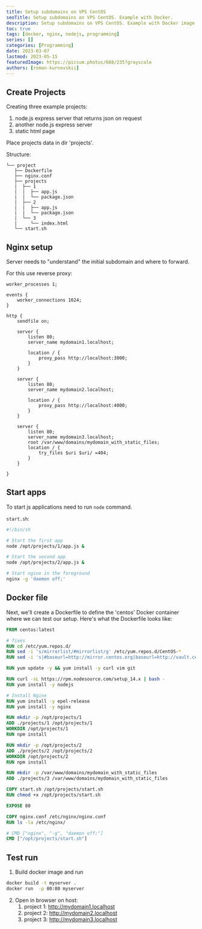```yaml
---
title: Setup subdomains on VPS CentOS
seoTitle: Setup subdomains on VPS CentOS. Example with Docker.
description: Setup subdomains on VPS CentOS. Example with Docker image.
toc: true
tags: [docker, nginx, nodejs, programming]
series: []
categories: [Programming]
date: 2023-03-07
lastmod: 2023-05-15
featuredImage: https://picsum.photos/688/235?grayscale
authors: [roman-kurnovskii]
---
```


## Create Projects

Creating three example projects:

1. node.js express server that returns json on request
2. another node.js express server
3. static html page

Place projects data in dir 'projects'.

Structure:

```
└── project
   ├── Dockerfile
   ├── nginx.conf
   ├── projects
   |  ├── 1
   |  |  ├── app.js
   |  |  └── package.json
   |  ├── 2
   |  |  ├── app.js
   |  |  └── package.json
   |  └── 3
   |     └── index.html
   └── start.sh
```

## Nginx setup

Server needs to "understand" the initial subdomain and where to forward.

For this use reverse proxy:

```
worker_processes 1;

events {
    worker_connections 1024;
}

http {
    sendfile on;

    server {
        listen 80;
        server_name mydomain1.localhost;

        location / {
            proxy_pass http://localhost:3000;
        }
    }

    server {
        listen 80;
        server_name mydomain2.localhost;

        location / {
            proxy_pass http://localhost:4000;
        }
    }

    server {
        listen 80;
        server_name mydomain3.localhost;
        root /var/www/domains/mydomain_with_static_files;
        location / {
            try_files $uri $uri/ =404;
        }
    }

}
```

## Start apps

To start js applications need to run `node` command.

`start.sh`:

```sh
#!/bin/sh

# Start the first app
node /opt/projects/1/app.js &

# Start the second app
node /opt/projects/2/app.js &

# Start nginx in the foreground
nginx -g 'daemon off;'
```

## Docker file

Next, we'll create a Dockerfile to define the 'centos' Docker container where we can test our setup. Here's what the Dockerfile looks like:

```dockerfile
FROM centos:latest

# fixes
RUN cd /etc/yum.repos.d/
RUN sed -i 's/mirrorlist/#mirrorlist/g' /etc/yum.repos.d/CentOS-*
RUN sed -i 's|#baseurl=http://mirror.centos.org|baseurl=http://vault.centos.org|g' /etc/yum.repos.d/CentOS-*

RUN yum update -y && yum install -y curl vim git

RUN curl -sL https://rpm.nodesource.com/setup_14.x | bash -
RUN yum install -y nodejs

# Install Nginx
RUN yum install -y epel-release
RUN yum install -y nginx

RUN mkdir -p /opt/projects/1
ADD ./projects/1 /opt/projects/1
WORKDIR /opt/projects/1
RUN npm install

RUN mkdir -p /opt/projects/2
ADD ./projects/2 /opt/projects/2
WORKDIR /opt/projects/2
RUN npm install

RUN mkdir -p /var/www/domains/mydomain_with_static_files
ADD ./projects/3 /var/www/domains/mydomain_with_static_files

COPY start.sh /opt/projects/start.sh
RUN chmod +x /opt/projects/start.sh

EXPOSE 80

COPY nginx.conf /etc/nginx/nginx.conf
RUN ls -la /etc/nginx/

# CMD ["nginx", "-g", "daemon off;"]
CMD ["/opt/projects/start.sh"]
```

## Test run

1. Build docker image and run

```sh
docker build -t myserver .
docker run  -p 80:80 myserver
```

2. Open in browser on host:
   1. project 1: <http://mydomain1.localhost>
   2. project 2: <http://mydomain2.localhost>
   3. project 3: <http://mydomain3.localhost>

